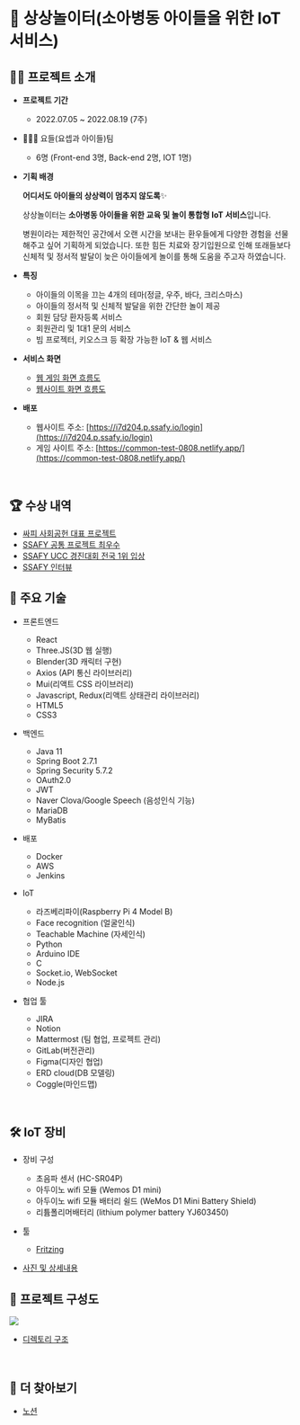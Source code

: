 # 🎪 상상놀이터(소아병동 아이들을 위한 IoT 서비스)

## 💁‍♀️ 프로젝트 소개

- **프로젝트 기간**

  - 2022.07.05 ~ 2022.08.19 (7주)
  
- 👨‍👧‍👧 요들(요셉과 아이들)팀
  
  - 6명 (Front-end 3명, Back-end 2명, IOT 1명)

- **기획 배경**
  
  **어디서도 아이들의 상상력이 멈추지 않도록**✨

  상상놀이터는 **소아병동 아이들을 위한 교육 및 놀이 통합형 IoT 서비스**입니다.

  병원이라는 제한적인 공간에서 오랜 시간을 보내는 환우들에게 다양한 경험을 선물해주고 싶어 기획하게 되었습니다. 또한 힘든 치료와 장기입원으로 인해 또래들보다 신체적 및 정서적 발달이 늦은 아이들에게 놀이를 통해 도움을 주고자 하였습니다.

- **특징**

  * 아이들의 이목을 끄는 4개의 테마(정글, 우주, 바다, 크리스마스)
  * 아이들의 정서적 및 신체적 발달을 위한 간단한 놀이 제공
  * 회원 담당 환자등록 서비스
  * 회원관리 및 1대1 문의 서비스
  * 빔 프로젝터, 키오스크 등 확장 가능한 IoT & 웹 서비스

- **서비스 화면**

  - [웹 게임 화면 흐름도](https://www.notion.so/917844d38c464a9ba6a8ed01729709f3)
  - [웹사이트 화면 흐름도](https://www.notion.so/34eaae0279ef4f08ae12cacf2265f364)

- **배포**

  - 웹사이트 주소: [https://i7d204.p.ssafy.io/login](https://i7d204.p.ssafy.io/login)
  - 게임 사이트 주소:  [https://common-test-0808.netlify.app/](https://common-test-0808.netlify.app/)

</br>

## 🏆 수상 내역

  - [싸피 사회공헌 대표 프로젝트](https://youtu.be/ahgLgfGCZPs)
  - [SSAFY 공통 프로젝트 최우수](https://s3.us-west-2.amazonaws.com/secure.notion-static.com/e859eeb6-ce6f-491d-8079-307ce9531f97/%EC%83%81%EC%83%81%EB%86%80%EC%9D%B4%ED%84%B0%EC%83%81%EC%9E%A5.png?X-Amz-Algorithm=AWS4-HMAC-SHA256&X-Amz-Content-Sha256=UNSIGNED-PAYLOAD&X-Amz-Credential=AKIAT73L2G45EIPT3X45%2F20230219%2Fus-west-2%2Fs3%2Faws4_request&X-Amz-Date=20230219T130951Z&X-Amz-Expires=86400&X-Amz-Signature=b360f6d34e1e6052f6f3517bd9b2ef8ef70cfcfa613d1a84df9ffe0a9b019967&X-Amz-SignedHeaders=host&response-content-disposition=filename%3D%22%25EC%2583%2581%25EC%2583%2581%25EB%2586%2580%25EC%259D%25B4%25ED%2584%25B0%25EC%2583%2581%25EC%259E%25A5.png%22&x-id=GetObject)
  - [SSAFY UCC 경진대회 전국 1위 입상](https://www.youtube.com/watch?v=CdfojzqRaxo&ab_channel=sojung)
  - [SSAFY 인터뷰](https://www.youtube.com/watch?v=zck0G1kbDmA&ab_channel=%EC%82%BC%EC%84%B1%EC%B2%AD%EB%85%84SW%EC%95%84%EC%B9%B4%EB%8D%B0%EB%AF%B8Youtube%EC%B1%84%EB%84%90HELLOSSAFY)

## 📒 주요 기술

- 프론트엔드
  - React
  - Three.JS(3D 웹 실행)
  - Blender(3D 캐릭터 구현)
  - Axios (API 통신 라이브러리)
  - Mui(리액트 CSS 라이브러리)
  - Javascript, Redux(리액트 상태관리 라이브러리)
  - HTML5
  - CSS3

- 백엔드
  - Java 11
  - Spring Boot 2.7.1
  - Spring Security 5.7.2
  - OAuth2.0
  - JWT
  - Naver Clova/Google Speech (음성인식 기능)
  - MariaDB
  - MyBatis


- 배포
  - Docker
  - AWS
  - Jenkins

- IoT
  - 라즈베리파이(Raspberry Pi 4 Model B)
  - Face recognition (얼굴인식)
  - Teachable Machine (자세인식)
  - Python
  - Arduino IDE
  - C
  - Socket.io, WebSocket
  - Node.js

- 협업 툴
  - JIRA
  - Notion
  - Mattermost (팀 협업, 프로젝트 관리)
  - GitLab(버전관리)
  - Figma(디자인 협업)
  - ERD cloud(DB 모델링)
  - Coggle(마인드맵)

</br>

## 🛠 IoT 장비

- 장비 구성
  - 초음파 센서 (HC-SR04P)
  - 아두이노 wifi 모듈 (Wemos D1 mini)
  - 아두이노 wifi 모듈 배터리 쉴드 (WeMos D1 Mini Battery Shield)
  - 리튬폴리머배터리 (lithium polymer battery YJ603450)

- 툴
  - [Fritzing](https://fritzing.org/)

- [사진 및 상세내용](https://quill-peripheral-d93.notion.site/IoT-27d0904303e84f4a87292032b0cc3b62)

## 🕋 프로젝트 구성도

<img src="./db/ERD_imaginationPlayground.png">

- [디렉토리 구조](https://github.com/ii200400/imaginary_playground/tree/develop/backend#%EB%94%94%EB%A0%89%ED%86%A0%EB%A6%AC-%EA%B5%AC%EC%A1%B0)

</br>

## 👀 더 찾아보기

* [노션](https://quill-peripheral-d93.notion.site/ed5a71762fd1428097710fd05e435e20)

